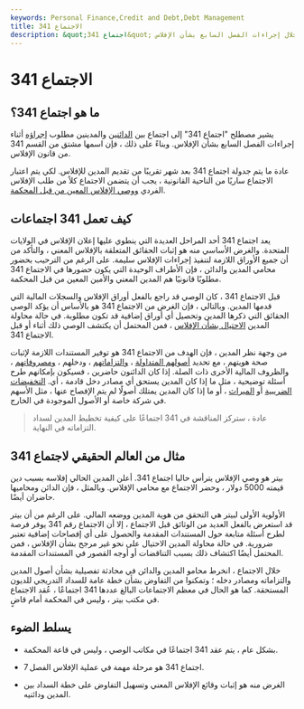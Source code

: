 ```yaml
---
keywords: Personal Finance,Credit and Debt,Debt Management
title: 341 الاجتماع
description: &quot;اجتماع 341&quot; يشير إلى اجتماع بين الدائنين والمدينين مطلوب أن يتم خلال إجراءات الفصل السابع بشأن الإفلاس.
---
```


# 341 الاجتماع
## ما هو اجتماع 341؟

يشير مصطلح "اجتماع 341" إلى اجتماع بين [الدائنين](/creditor) والمدينين مطلوب [إجراؤه](/debtor) أثناء إجراءات الفصل السابع بشأن الإفلاس. وبناءً على ذلك ، فإن اسمها مشتق من القسم 341 من قانون الإفلاس.

عادة ما يتم جدولة اجتماع 341 بعد شهر تقريبًا من تقديم المدين للإفلاس. لكي يتم اعتبار الاجتماع ساريًا من الناحية القانونية ، يجب أن يتضمن الاجتماع كلاً من طلب الإفلاس الفردي [ووصي الإفلاس المعين من قبل المحكمة](/bankruptcy-trustee).

## كيف تعمل 341 اجتماعات

يعد اجتماع 341 أحد المراحل العديدة التي ينطوي عليها إعلان الإفلاس في الولايات المتحدة. والغرض الأساسي منه هو إثبات الحقائق المتعلقة بالإفلاس المعني ، والتأكد من أن جميع الأوراق اللازمة لتنفيذ إجراءات الإفلاس سليمة. على الرغم من الترحيب بحضور محامي المدين والدائن ، فإن الأطراف الوحيدة التي يكون حضورها في الاجتماع 341 مطلوبًا قانونيًا هم المدين المعني والأمين المعين من قبل المحكمة.

قبل الاجتماع 341 ، كان الوصي قد راجع بالفعل أوراق الإفلاس والسجلات المالية التي قدمها المدين. وبالتالي ، فإن الغرض من الاجتماع 341 هو بالأساس أن يؤكد الوصي الحقائق التي ذكرها المدين وتحصيل أي أوراق إضافية قد تكون مطلوبة. في حالة محاولة المدين [الاحتيال بشأن الإفلاس](/fraud) ، فمن المحتمل أن يكتشف الوصي ذلك أثناء أو قبل الاجتماع 341.

من وجهة نظر المدين ، فإن الهدف من الاجتماع 341 هو توفير المستندات اللازمة لإثبات صحة هويتهم ، مع تحديد [أصولهم المتداولة](/asset) ، [والتزاماتهم](/liability) ، ودخلهم ، [ومصروفاتهم](/expense) ، والظروف المالية الأخرى ذات الصلة. إذا كان الدائنون حاضرين ، فسيكون بإمكانهم طرح أسئلة توضيحية ، مثل ما إذا كان المدين يستحق أي مصادر دخل قادمة ، أي. [التخفيضات الضريبية](/taxcredit) أو [الميراث](/inheritance) ، أو ما إذا كان المدين يمتلك أصولًا لم يتم الإفصاح عنها ، مثل الأسهم في شركة خاصة أو الأصول الموجودة في الخارج.

> عادة ، ستركز المناقشة في 341 اجتماعًا على كيفية تخطيط المدين لسداد التزاماته في النهاية.

>

## مثال من العالم الحقيقي لاجتماع 341

بيتر هو وصي الإفلاس يترأس حاليا اجتماع 341. أعلن المدين الحالي إفلاسه بسبب دين قيمته 5000 دولار ، وحضر الاجتماع مع محامي الإفلاس. وبالمثل ، فإن الدائن ومحاميها حاضران أيضًا.

الأولوية الأولى لبيتر هي التحقق من هوية المدين ووضعه المالي. على الرغم من أن بيتر قد استعرض بالفعل العديد من الوثائق قبل الاجتماع ، إلا أن الاجتماع رقم 341 يوفر فرصة لطرح أسئلة متابعة حول المستندات المقدمة والحصول على أي إفصاحات إضافية تعتبر ضرورية. في حالة محاولة المدين الاحتيال على نحو غير مرجح بشأن الإفلاس ، فمن المحتمل أيضًا اكتشاف ذلك بسبب التناقضات أو أوجه القصور في المستندات المقدمة.

خلال الاجتماع ، انخرط محامو المدين والدائن في محادثة تفصيلية بشأن أصول المدين والتزاماته ومصادر دخله ؛ وتمكنوا من التفاوض بشأن خطة عامة للسداد التدريجي للديون المستحقة. كما هو الحال في معظم الاجتماعات البالغ عددها 341 اجتماعًا ، عُقد الاجتماع في مكتب بيتر ، وليس في المحكمة أمام قاضٍ.

## يسلط الضوء

- بشكل عام ، يتم عقد 341 اجتماعًا في مكاتب الوصي ، وليس في قاعة المحكمة.

- اجتماع 341 هو مرحلة مهمة في عملية الإفلاس الفصل 7.

- الغرض منه هو إثبات وقائع الإفلاس المعني وتسهيل التفاوض على خطة السداد بين المدين ودائنيه.

